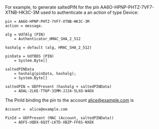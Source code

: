 

For example, to generate saltedPIN for the pin
AA6O-HPNP-PHTZ-7VF7-XTNB-HK3C-3M used to authenticate a an action of type Device:

~~~~
pin = AA6O-HPNP-PHTZ-7VF7-XTNB-HK3C-3M
action = message.

alg = UdfAlg (PIN)
    = Authenticator_HMAC_SHA_2_512

hashalg = default (alg, HMAC_SHA_2_512)

pinData = UdfBDS (PIN)
    = System.Byte[]

saltedPINData 
    = hashalg(pinData, hashalg);
    = System.Byte[]

saltedPIN = UDFPresent (hashalg + saltedPINData)
    = ADAL-2LKE-TT6P-3IMM-JJ24-5LXO-W4OX
~~~~

The PinId binding the pin to the account alice@example.com is

~~~~
Account =  alice@example.com 

PinId = UDFPresent (MAC (Account, saltedPINData))
    = ADF5-UQDX-6Q3T-LKTD-XBZP-FF6S-NXEK
~~~~

